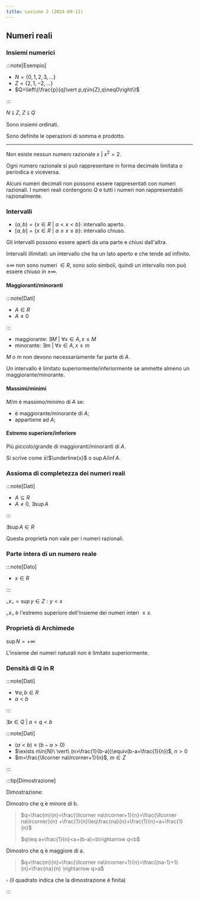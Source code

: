 ```yaml
---
title: Lezione 2 (2024-09-11)
---
```


## Numeri reali

### Insiemi numerici

:::note[Esempio]

- $N=\{0,1,2,3,\ldots\}$
- $Z=\{2,1,-2,\ldots\}$
- $Q=\left\{\frac{p}{q}\vert p,q\in{Z},q\neq0\right\}$

:::

$N\subsetneqq Z$, $Z\subsetneqq Q$

Sono insiemi ordinati.

Sono definite le operazioni di somma e prodotto.

---

Non esiste nessun numero razionale $x\ \vert\ x^2=2$.

Ogni numero razionale si può rappresentare in forma decimale limitata o
periodica e viceversa.

Alcuni numeri decimali non possono essere rappresentati con numeri razionali. I
numeri reali contengono $Q$ e tutti i numeri non rappresentabili razionalmente.

### Intervalli

- $(a,b)=\{x\in{R}\ \vert\ a<x<b\}$: intervallo aperto.
- $[a,b]=\{x\in{R}\ \vert\ a\leq x\leq b\}$: intervallo chiuso.

Gli intervalli possono essere aperti da una parte e chiusi dall'altra.

Intervalli illimitati: un intervallo che ha un lato aperto e che tende ad
infinito.

$\pm\infty$ non sono numeri $\in{R}$, sono solo simboli, quindi un intervallo
non può essere chiuso in $\pm\infty$.

#### Maggioranti/minoranti

:::note[Dati]

- $A\in{R}$
- $A\neq0$

:::

- maggiorante: $\exists M\ \vert\ \forall x\in{A},x\leq M$
- minorante: $\exists m\ \vert\ \forall x\in{A},x\geq m$

$M$ o $m$ non devono necessariamente far parte di $A$.

Un intervallo è limitato superiormente/inferiormente se ammette almeno un
maggiorante/minorante.

#### Massimi/minimi

$M$/$m$ è massimo/minimo di $A$ se:

- è maggiorante/minorante di $A$;
- appartiene ad $A$;

#### Estremo superiore/inferiore

Più piccolo/grande di maggioranti/minoranti di $A$.

Si scrive come $\bar{x}$/$\underline{x}$ o $\sup{A}$/$\inf{A}$.

### Assioma di completezza dei numeri reali

:::note[Dati]

- $A\subseteq R$
- $A\neq 0$, $\exists\sup{A}$

:::

$\exists\sup{A}\in{R}$

Questa proprietà non vale per i numeri razionali.

### Parte intera di un numero reale

:::note[Dato]

- $x\in{R}$

:::

$\llcorner x\lrcorner=\sup{y\in{Z}:y<x}$

$\llcorner x\lrcorner$ è l'estremo superiore dell'insieme dei numeri interi
$\leq x$.

### Proprietà di Archimede

$\sup{N}=+\infty$

L'insieme dei numeri naturali non è limitato superiormente.

### Densità di Q in R

:::note[Dati]

- $\forall a,b\in{R}$
- $a<b$

:::

$\exists x\in{Q}\ \vert\ a<q<b$

:::note[Dati]

- $(a<b)\equiv(b-a>0)$
- $\exists n\in{N}\ \vert\ (n>\frac{1}{b-a})\equiv(b-a=\frac{1}{n})$, $n>0$
- $m=\frac{\llcorner na\lrcorner+1}{n}$, $m\in{Z}$

:::

:::tip[Dimostrazione]

Dimostrazione:

Dimostro che q è minore di b.

> $q=\frac{m}{n}=\frac{\llcorner na\lrcorner+1}{n}=\frac{\llcorner na\lrcorner}{n}
> +\frac{1}{n}\leq\frac{na}{n}+\frac{1}{n}=a+\frac{1}{n}$
>
> $q\leq a+\frac{1}{n}<a+(b-a)=b\rightarrow q<b$

Dimostro che q è maggiore di a.

> $q=\frac{m}{n}=\frac{\llcorner na\lrcorner+1}{n}>\frac{(na-1)+1}{n}=\frac{na}{n}
> \rightarrow q>a$

$\square$ (il quadrato indica che la dimostrazione è finita)

:::
